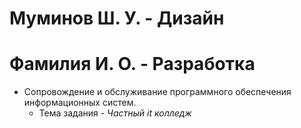 # Муминов Ш. У. - Дизайн
# Фамилия И. О. - Разработка
- Сопровождение и обслуживание программного обеспечения информационных систем.
  - Тема задания - *Частный it колледж*
